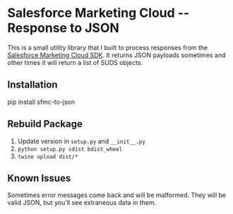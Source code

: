 # Salesforce Marketing Cloud -- Response to JSON

This is a small utility library that I built to process responses from the [Salesforce Marketing Cloud SDK](https://github.com/salesforce-marketingcloud/FuelSDK-Python). It returns JSON payloads sometimes and other times it will return a list of SUDS objects.

## Installation

pip install sfmc-to-json

## Rebuild Package

1. Update version in `setup.py` and `__init__.py`
2. `python setup.py sdist bdist_wheel`
3. `twine upload dist/*` 

## Known Issues

Sometimes error messages come back and will be malformed. They will be valid JSON, but you'll see extraneous data in them.